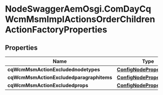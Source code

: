 # NodeSwaggerAemOsgi.ComDayCqWcmMsmImplActionsOrderChildrenActionFactoryProperties

## Properties
Name | Type | Description | Notes
------------ | ------------- | ------------- | -------------
**cqWcmMsmActionExcludednodetypes** | [**ConfigNodePropertyArray**](ConfigNodePropertyArray.md) |  | [optional] 
**cqWcmMsmActionExcludedparagraphitems** | [**ConfigNodePropertyArray**](ConfigNodePropertyArray.md) |  | [optional] 
**cqWcmMsmActionExcludedprops** | [**ConfigNodePropertyArray**](ConfigNodePropertyArray.md) |  | [optional] 


